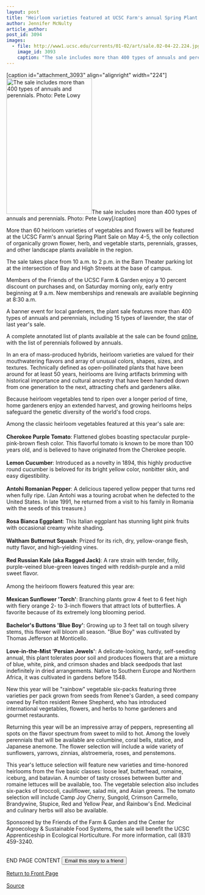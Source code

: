 ```yaml
---
layout: post
title: "Heirloom varieties featured at UCSC Farm's annual Spring Plant Sale May 4-5"
author: Jennifer McNulty
article_author: 
post_id: 3094
images:
  - file: http://www1.ucsc.edu/currents/01-02/art/sale.02-04-22.224.jpg
    image_id: 3093
    caption: "The sale includes more than 400 types of annuals and perennials. Photo: Pete Lowy"
---
```


[caption id="attachment_3093" align="alignright" width="224"]<a href="http://dev-ucsc-news.pantheonsite.io/wp-content/uploads/2002/04/sale.02-04-22.224.jpg"><img class="size-full wp-image-3093" src="http://dev-ucsc-news.pantheonsite.io/wp-content/uploads/2002/04/sale.02-04-22.224.jpg" alt="The sale includes more than 400 types of annuals and perennials. Photo: Pete Lowy" width="224" height="355" /></a>The sale includes more than 400 types of annuals and perennials. Photo: Pete Lowy[/caption]
<p>
  More than 60 heirloom varieties of vegetables and flowers will be featured at the UCSC Farm's annual Spring Plant Sale on May 4-5, the only collection of organically grown flower, herb, and vegetable starts, perennials, grasses, and other landscape plants available in the region.
</p>The sale takes place from 10 a.m. to 2 p.m. in the Barn Theater parking lot at the intersection of Bay and High Streets at the base of campus.
<p>
  Members of the Friends of the UCSC Farm &amp; Garden enjoy a 10 percent discount on purchases and, on Saturday morning only, early entry beginning at 9 a.m. New memberships and renewals are available beginning at 8:30 a.m.
</p>
<p>
  A banner event for local gardeners, the plant sale features more than 400 types of annuals and perennials, including 15 types of lavender, the star of last year's sale.
</p>
<p>
  A complete annotated list of plants available at the sale can be found <a href="http://zzyx.ucsc.edu/casfs/plantlist2.html">online</a>, with the list of perennials followed by annuals.
</p>
<p>
  In an era of mass-produced hybrids, heirloom varieties are valued for their mouthwatering flavors and array of unusual colors, shapes, sizes, and textures. Technically defined as open-pollinated plants that have been around for at least 50 years, heirlooms are living artifacts brimming with historical importance and cultural ancestry that have been handed down from one generation to the next, attracting chefs and gardeners alike.
</p>
<p>
  Because heirloom vegetables tend to ripen over a longer period of time, home gardeners enjoy an extended harvest, and growing heirlooms helps safeguard the genetic diversity of the world's food crops.
</p>
<p>
  Among the classic heirloom vegetables featured at this year's sale are:<br>
  <br>
  <b>Cherokee Purple Tomato</b>: Flattened globes boasting spectacular purple-pink-brown flesh color. This flavorful tomato is known to be more than 100 years old, and is believed to have originated from the Cherokee people.<br>
  <br>
  <b>Lemon Cucumber</b>: Introduced as a novelty in 1894, this highly productive round cucumber is beloved for its bright yellow color, nonbitter skin, and easy digestibility.<br>
  <br>
  <b>Antohi Romanian Pepper</b>: A delicious tapered yellow pepper that turns red when fully ripe. (Jan Antohi was a touring acrobat when he defected to the United States. In late 1991, he returned from a visit to his family in Romania with the seeds of this treasure.)<br>
  <br>
  <b>Rosa Bianca Eggplant</b>: This Italian eggplant has stunning light pink fruits with occasional creamy white shading.<br>
  <br>
  <b>Waltham Butternut Squash</b>: Prized for its rich, dry, yellow-orange flesh, nutty flavor, and high-yielding vines.<br>
  <br>
  <b>Red Russian Kale (aka Ragged Jack)</b>: A rare strain with tender, frilly, purple-veined blue-green leaves tinged with reddish-purple and a mild sweet flavor.<br>
  <br>
  Among the heirloom flowers featured this year are:<br>
  <br>
  <b>Mexican Sunflower 'Torch'</b>: Branching plants grow 4 feet to 6 feet high with fiery orange 2- to 3-inch flowers that attract lots of butterflies. A favorite because of its extremely long blooming period.<br>
  <br>
  <b>Bachelor's Buttons 'Blue Boy'</b>: Growing up to 3 feet tall on tough silvery stems, this flower will bloom all season. "Blue Boy" was cultivated by Thomas Jefferson at Monticello.<br>
  <br>
  <b>Love-in-the-Mist 'Persian Jewels'</b>: A delicate-looking, hardy, self-seeding annual, this plant tolerates poor soil and produces flowers that are a mixture of blue, white, pink, and crimson shades and black seedpods that last indefinitely in dried arrangements. Native to Southern Europe and Northern Africa, it was cultivated in gardens before 1548.
</p>
<p>
  New this year will be "rainbow" vegetable six-packs featuring three varieties per pack grown from seeds from Renee's Garden, a seed company owned by Felton resident Renee Shepherd, who has introduced international vegetables, flowers, and herbs to home gardeners and gourmet restaurants.
</p>
<p>
  Returning this year will be an impressive array of peppers, representing all spots on the flavor spectrum from sweet to mild to hot. Among the lovely perennials that will be available are columbine, coral bells, statice, and Japanese anemone. The flower selection will include a wide variety of sunflowers, yarrows, zinnias, alstroemeria, roses, and penstemons.
</p>
<p>
  This year's lettuce selection will feature new varieties and time-honored heirlooms from the five basic classes: loose leaf, butterhead, romaine, iceburg, and batavian. A number of tasty crosses between butter and romaine lettuces will be available, too. The vegetable selection also includes six-packs of broccoli, cauliflower, salad mix, and Asian greens. The tomato selection will include Camp Joy Cherry, Sungold, Crimson Carmello, Brandywine, Stupice, Red and Yellow Pear, and Rainbow's End. Medicinal and culinary herbs will also be available.
</p>
<p>
  Sponsored by the Friends of the Farm &amp; Garden and the Center for Agroecology &amp; Sustainable Food Systems, the sale will benefit the UCSC Apprenticeship in Ecological Horticulture. For more information, call (831) 459-3240.
</p>
<p>
  <br>
  END PAGE CONTENT <input name="t1" size="-1" type="hidden"> <input type="submit" value="Email this story to a friend">
</p>
<p>
  <a href="../../index.html">Return to Front Page</a> <img align="bottom" alt=" " border="0" height="1" src="../../images/trans.gif" width="385">
</p>
<p><a href="http://www1.ucsc.edu/currents/01-02/04-22/plants.html" title="Permalink to plants">Source</a></p>
